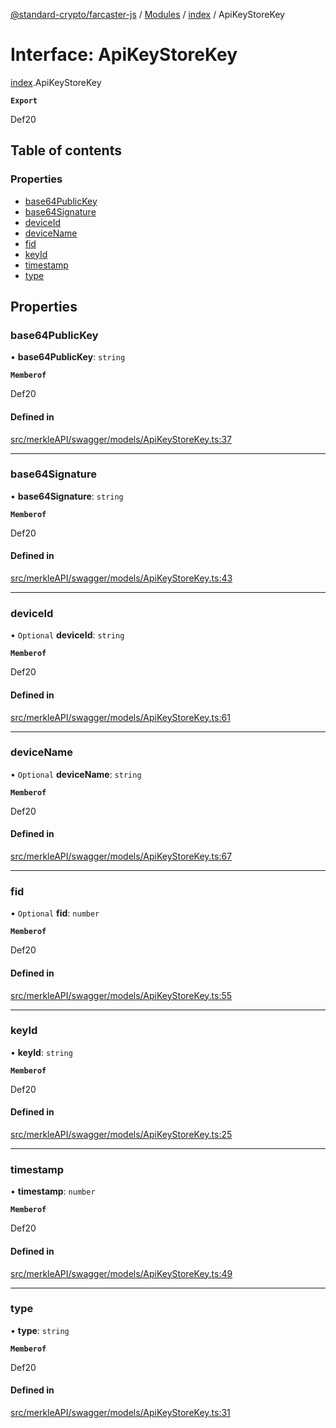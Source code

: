[@standard-crypto/farcaster-js](../README.md) / [Modules](../modules.md) / [index](../modules/index.md) / ApiKeyStoreKey

# Interface: ApiKeyStoreKey

[index](../modules/index.md).ApiKeyStoreKey

**`Export`**

Def20

## Table of contents

### Properties

- [base64PublicKey](index.ApiKeyStoreKey.md#base64publickey)
- [base64Signature](index.ApiKeyStoreKey.md#base64signature)
- [deviceId](index.ApiKeyStoreKey.md#deviceid)
- [deviceName](index.ApiKeyStoreKey.md#devicename)
- [fid](index.ApiKeyStoreKey.md#fid)
- [keyId](index.ApiKeyStoreKey.md#keyid)
- [timestamp](index.ApiKeyStoreKey.md#timestamp)
- [type](index.ApiKeyStoreKey.md#type)

## Properties

### base64PublicKey

• **base64PublicKey**: `string`

**`Memberof`**

Def20

#### Defined in

[src/merkleAPI/swagger/models/ApiKeyStoreKey.ts:37](https://github.com/standard-crypto/farcaster-js/blob/main/src/merkleAPI/swagger/models/ApiKeyStoreKey.ts#L37)

___

### base64Signature

• **base64Signature**: `string`

**`Memberof`**

Def20

#### Defined in

[src/merkleAPI/swagger/models/ApiKeyStoreKey.ts:43](https://github.com/standard-crypto/farcaster-js/blob/main/src/merkleAPI/swagger/models/ApiKeyStoreKey.ts#L43)

___

### deviceId

• `Optional` **deviceId**: `string`

**`Memberof`**

Def20

#### Defined in

[src/merkleAPI/swagger/models/ApiKeyStoreKey.ts:61](https://github.com/standard-crypto/farcaster-js/blob/main/src/merkleAPI/swagger/models/ApiKeyStoreKey.ts#L61)

___

### deviceName

• `Optional` **deviceName**: `string`

**`Memberof`**

Def20

#### Defined in

[src/merkleAPI/swagger/models/ApiKeyStoreKey.ts:67](https://github.com/standard-crypto/farcaster-js/blob/main/src/merkleAPI/swagger/models/ApiKeyStoreKey.ts#L67)

___

### fid

• `Optional` **fid**: `number`

**`Memberof`**

Def20

#### Defined in

[src/merkleAPI/swagger/models/ApiKeyStoreKey.ts:55](https://github.com/standard-crypto/farcaster-js/blob/main/src/merkleAPI/swagger/models/ApiKeyStoreKey.ts#L55)

___

### keyId

• **keyId**: `string`

**`Memberof`**

Def20

#### Defined in

[src/merkleAPI/swagger/models/ApiKeyStoreKey.ts:25](https://github.com/standard-crypto/farcaster-js/blob/main/src/merkleAPI/swagger/models/ApiKeyStoreKey.ts#L25)

___

### timestamp

• **timestamp**: `number`

**`Memberof`**

Def20

#### Defined in

[src/merkleAPI/swagger/models/ApiKeyStoreKey.ts:49](https://github.com/standard-crypto/farcaster-js/blob/main/src/merkleAPI/swagger/models/ApiKeyStoreKey.ts#L49)

___

### type

• **type**: `string`

**`Memberof`**

Def20

#### Defined in

[src/merkleAPI/swagger/models/ApiKeyStoreKey.ts:31](https://github.com/standard-crypto/farcaster-js/blob/main/src/merkleAPI/swagger/models/ApiKeyStoreKey.ts#L31)
